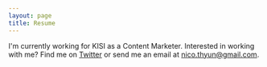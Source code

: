 ```yaml
---
layout: page
title: Resume
---
```



I'm currently working for KISI as a Content Marketer. Interested in working with me? Find me on [Twitter](http://twitter.com/nicothyun "HY on Twitter") or send me an email at nico.thyun@gmail.com.
